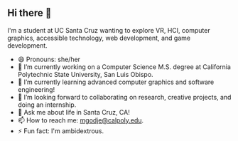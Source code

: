 ## Hi there 👋

I'm a student at UC Santa Cruz wanting to explore VR, HCI, computer graphics, accessible technology, web development, and game development.

- 😄 Pronouns: she/her
- 🔭 I’m currently working on a Computer Science M.S. degree at California Polytechnic State University, San Luis Obispo.
- 🌱 I’m currently learning advanced computer graphics and software engineering!
- 👯 I’m looking forward to collaborating on research, creative projects, and doing an internship.
- 💬 Ask me about life in Santa Cruz, CA!
- 📫 How to reach me: mgodje@calpoly.edu.
- ⚡ Fun fact: I'm ambidextrous.
